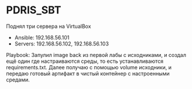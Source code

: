 # PDRIS_SBT

Поднял три сервера на VirtualBox
- Ansible: 192.168.56.101
- Servers: 192.168.56.102, 192.168.56.103

Playbook:
Запулил image back из первой лабы с исходниками, и создал ещё один где настраиваются среды, то есть устанавливаются requirements.txt.
Далее получаю с помощью volume исходники, и передаю готовый артифакт в чистый контейнер с настроенными средами.

